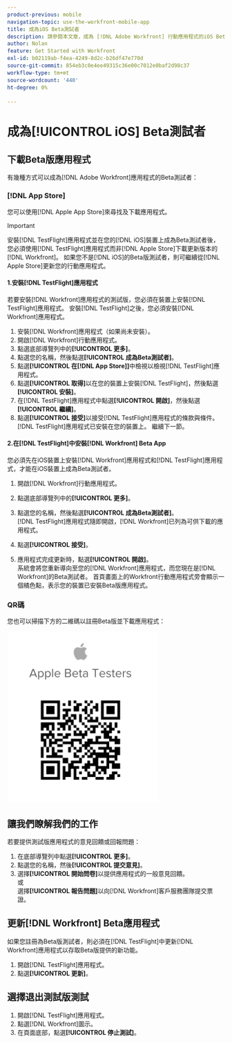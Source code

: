 ```yaml
---
product-previous: mobile
navigation-topic: use-the-workfront-mobile-app
title: 成為iOS Beta測試者
description: 請參閱本文章，成為 [!DNL Adobe Workfront] 行動應用程式的iOS Beta測試者。
author: Nolan
feature: Get Started with Workfront
exl-id: b02119ab-f4ea-4249-8d2c-b26df47e770d
source-git-commit: 854eb3c0e4ee49315c36e00c7012e0baf2d98c37
workflow-type: tm+mt
source-wordcount: '440'
ht-degree: 0%

---
```


# 成為[!UICONTROL iOS] Beta測試者

## 下載Beta版應用程式

有幾種方式可以成為[!DNL Adobe Workfront]應用程式的Beta測試者：

### [!DNL App Store]

您可以使用[!DNL Apple App Store]來尋找及下載應用程式。

>[!IMPORTANT]
>
>安裝[!DNL TestFlight]應用程式並在您的[!DNL iOS]裝置上成為Beta測試者後，您必須使用[!DNL TestFlight]應用程式而非[!DNL Apple Store]下載更新版本的[!DNL Workfront]。 如果您不是[!DNL iOS]的Beta版測試者，則可繼續從[!DNL Apple Store]更新您的行動應用程式。

#### 1.安裝[!DNL TestFlight]應用程式

若要安裝[!DNL Workfront]應用程式的測試版，您必須在裝置上安裝[!DNL TestFlight]應用程式。 安裝[!DNL TestFlight]之後，您必須安裝[!DNL Workfront]應用程式。

1. 安裝[!DNL Workfront]應用程式（如果尚未安裝）。
1. 開啟[!DNL Workfront]行動應用程式。
1. 點選底部導覽列中的&#x200B;**[!UICONTROL 更多]**。
1. 點選您的名稱，然後點選&#x200B;**[!UICONTROL 成為Beta測試者]**。
1. 點選&#x200B;**[!UICONTROL 在[!DNL App Store]]**&#x200B;中檢視以檢視[!DNL TestFlight]應用程式。
1. 點選&#x200B;**[!UICONTROL 取得]**&#x200B;以在您的裝置上安裝[!DNL TestFlight]，然後點選&#x200B;**[!UICONTROL 安裝]**。
1. 在[!DNL TestFlight]應用程式中點選&#x200B;**[!UICONTROL 開啟]**，然後點選&#x200B;**[!UICONTROL 繼續]**。
1. 點選&#x200B;**[!UICONTROL 接受]**&#x200B;以接受[!DNL TestFlight]應用程式的條款與條件。\
   [!DNL TestFlight]應用程式已安裝在您的裝置上。 繼續下一節。

#### 2.在[!DNL TestFlight]中安裝[!DNL Workfront] Beta App

您必須先在iOS裝置上安裝[!DNL Workfront]應用程式和[!DNL TestFlight]應用程式，才能在iOS裝置上成為Beta測試者。

1. 開啟[!DNL Workfront]行動應用程式。
1. 點選底部導覽列中的&#x200B;**[!UICONTROL 更多]**。
1. 點選您的名稱，然後點選&#x200B;**[!UICONTROL 成為Beta測試者]**。\
   [!DNL TestFlight]應用程式隨即開啟，[!DNL Workfront]已列為可供下載的應用程式。

1. 點選&#x200B;**[!UICONTROL 接受]**。
1. 應用程式完成更新時，點選&#x200B;**[!UICONTROL 開啟]**。\
   系統會將您重新導向至您的[!DNL Workfront]應用程式，而您現在是[!DNL Workfront]的Beta測試者。 首頁畫面上的Workfront行動應用程式旁會顯示一個橘色點，表示您的裝置已安裝Beta版應用程式。

### QR碼

您也可以掃描下方的二維碼以註冊Beta版並下載應用程式：

![](assets/ios-qr-code-350x397.png)

## 讓我們瞭解我們的工作

若要提供測試版應用程式的意見回饋或回報問題：

1. 在底部導覽列中點選&#x200B;**[!UICONTROL 更多]**。
1. 點選您的名稱，然後&#x200B;**[!UICONTROL 提交意見]**。
1. 選擇&#x200B;**[!UICONTROL 開始問卷]**&#x200B;以提供應用程式的一般意見回饋。\
   或\
   選擇&#x200B;**[!UICONTROL 報告問題]**&#x200B;以向[!DNL Workfront]客戶服務團隊提交票證。

## 更新[!DNL Workfront] Beta應用程式

如果您註冊為Beta版測試者，則必須在[!DNL TestFlight]中更新[!DNL Workfront]應用程式以存取Beta版提供的新功能。

1. 開啟[!DNL TestFlight]應用程式。
1. 點選&#x200B;**[!UICONTROL 更新]**。

## 選擇退出測試版測試

1. 開啟[!DNL TestFlight]應用程式。
1. 點選[!DNL Workfront]圖示。
1. 在頁面底部，點選&#x200B;**[!UICONTROL 停止測試]**。
